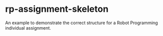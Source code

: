 # rp-assignment-skeleton
An example to demonstrate the correct structure for a Robot Programming individual assignment.
